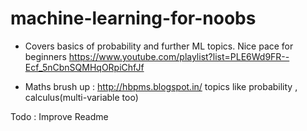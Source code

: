 # machine-learning-for-noobs

* Covers basics of probability and further ML topics. Nice pace for beginners
https://www.youtube.com/playlist?list=PLE6Wd9FR--Ecf_5nCbnSQMHqORpiChfJf


* Maths brush up : 
http://hbpms.blogspot.in/
topics like probability , calculus(multi-variable too)

Todo : 
Improve Readme
